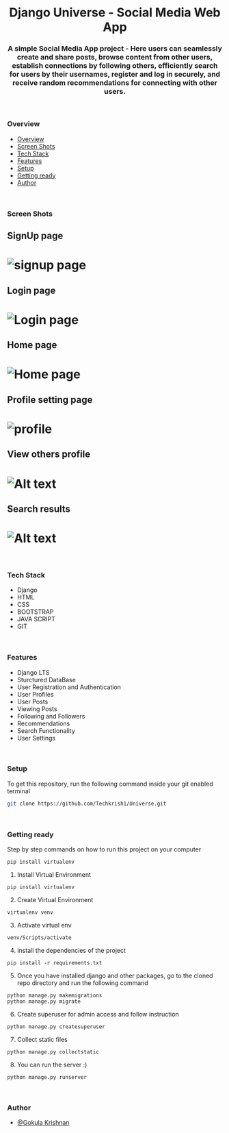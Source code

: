 <h1 align="center">Django Universe - Social Media Web App</h1>
<h3 align="center">A simple Social Media App project - Here users can seamlessly create and share posts, browse content from other users, establish connections by following others, efficiently search for users by their usernames, register and log in securely, and receive random recommendations for connecting with other users.</h3>
<br />

### Overview

- [Overview](#overview)
- [Screen Shots](#screen-shots)
- [Tech Stack](#tech-stack)
- [Features](#features)
- [Setup](#setup)
- [Getting ready](#getting-ready)
- [Author](#author)

<br />

### Screen Shots

## SignUp page

# ![signup page](image-1.png)

## Login page

# ![Login page](image-2.png)

## Home page

# ![Home page](image-3.png)

## Profile setting page

# ![profile](image-4.png)

## View others profile

# ![Alt text](image-5.png)

## Search results

# ![Alt text](image-6.png)

<br />

### Tech Stack

- Django
- HTML
- CSS
- BOOTSTRAP
- JAVA SCRIPT
- GIT

<br />

### Features

- Django LTS
- Sturctured DataBase
- User Registration and Authentication
- User Profiles
- User Posts
- Viewing Posts
- Following and Followers
- Recommendations
- Search Functionality
- User Settings

<br />

### Setup

To get this repository, run the following command inside your git enabled terminal

```bash
git clone https://github.com/Techkrish1/Universe.git
```

<br />

### Getting ready

Step by step commands on how to run this project on your computer

```
pip install virtualenv
```

1. Install Virtual Environment

```
pip install virtualenv
```

2. Create Virtual Environment

```
virtualenv venv
```

3. Activate virtual env

```
venv/Scripts/activate
```

4. install the dependencies of the project

```
pip install -r requirements.txt
```

5. Once you have installed django and other packages, go to the cloned repo directory and run the following command

```
python manage.py makemigrations
python manage.py migrate
```

6. Create superuser for admin access and follow instruction

```
python manage.py createsuperuser
```

7. Collect static files

```
python manage.py collectstatic
```

8. You can run the server :)

```
python manage.py runserver
```

<br>

### Author

- [@Gokula Krishnan](https://github.com/Techkrish1)
